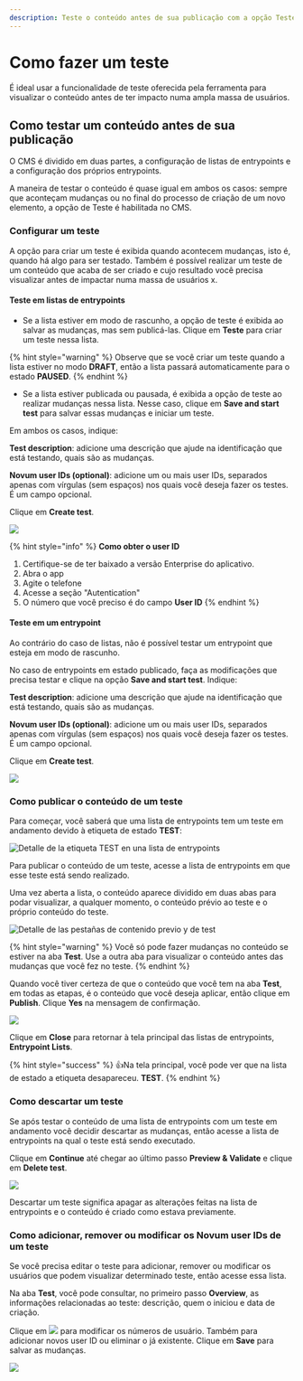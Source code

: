 ```yaml
---
description: Teste o conteúdo antes de sua publicação com a opção Teste.
---
```


# Como fazer um teste

É ideal usar a funcionalidade de teste oferecida pela ferramenta para visualizar o conteúdo antes de ter impacto numa ampla massa de usuários.

## Como testar um conteúdo antes de sua publicação

O CMS é dividido em duas partes, a configuração de listas de entrypoints e a configuração dos próprios entrypoints.

A maneira de testar o conteúdo é quase igual em ambos os casos: sempre que aconteçam mudanças ou no final do processo de criação de um novo elemento, a opção de Teste é habilitada no CMS.

### Configurar um teste

A opção para criar um teste é exibida quando acontecem mudanças, isto é, quando há algo para ser testado. Também é possível realizar um teste de um conteúdo que acaba de ser criado e cujo resultado você precisa visualizar antes de impactar numa massa de usuários x.

#### Teste em listas de entrypoints

- Se a lista estiver em modo de rascunho, a opção de teste é exibida ao salvar as mudanças, mas sem publicá-las. Clique em **Teste** para criar um teste nessa lista.

{% hint style="warning" %} Observe que se você criar um teste quando a lista estiver no modo **DRAFT**, então a lista passará automaticamente para o estado **PAUSED**. {% endhint %}

- Se a lista estiver publicada ou pausada, é exibida a opção de teste ao realizar mudanças nessa lista. Nesse caso, clique em **Save and start test** para salvar essas mudanças e iniciar um teste.

Em ambos os casos, indique:

**Test description**: adicione uma descrição que ajude na identificação que está testando, quais são as mudanças.

**Novum user IDs (optional)**: adicione um ou mais user IDs, separados apenas com vírgulas (sem espaços) nos quais você deseja fazer os testes. É um campo opcional.

Clique em **Create test**.

![](.gitbook/assets/Create_test.png)

{% hint style="info" %} **Como obter o user ID**

1. Certifique-se de ter baixado a versão Enterprise do aplicativo.
2. Abra o app
3. Agite o telefone
4. Acesse a seção "Autentication"
5. O número que você preciso é do campo **User ID** {% endhint %}

#### Teste em um entrypoint

Ao contrário do caso de listas, não é possível testar um entrypoint que esteja em modo de rascunho.

No caso de entrypoints em estado publicado, faça as modificações que precisa testar e clique na opção **Save and start test**. Indique:

**Test description**: adicione uma descrição que ajude na identificação que está testando, quais são as mudanças.

**Novum user IDs (optional)**: adicione um ou mais user IDs, separados apenas com vírgulas (sem espaços) nos quais você deseja fazer os testes. É um campo opcional.

Clique em **Create test**.

![](.gitbook/assets/Create_test.png)

### Como publicar o conteúdo de um teste

Para começar, você saberá que uma lista de entrypoints tem um teste em andamento devido à etiqueta de estado **TEST**:

![Detalle de la etiqueta TEST en una lista de entrypoints](.gitbook/assets/detalle_test_tag.png)

Para publicar o conteúdo de um teste, acesse a lista de entrypoints em que esse teste está sendo realizado.

Uma vez aberta a lista, o conteúdo aparece dividido em duas abas para podar visualizar, a qualquer momento, o conteúdo prévio ao teste e o próprio conteúdo do teste.

![Detalle de las pestañas de contenido previo y de test](.gitbook/assets/detalle_pestan%CC%83as_test.png)

 

{% hint style="warning" %} Você só pode fazer mudanças no conteúdo se estiver na aba **Test**. Use a outra aba para visualizar o conteúdo antes das mudanças que você fez no teste. {% endhint %}

Quando você tiver certeza de que o conteúdo que você tem na aba **Test**, em todas as etapas, é o conteúdo que você deseja aplicar, então clique em **Publish**. Clique **Yes** na mensagem de confirmação.

![](.gitbook/assets/Detalle_Publish.png)

Clique em **Close** para retornar à tela principal das listas de entrypoints, **Entrypoint Lists**.

{% hint style="success" %} :thumbsup:Na tela principal, você pode ver que na lista de estado a etiqueta desapareceu. **TEST**. {% endhint %}

### Como descartar um teste

Se após testar o conteúdo de uma lista de entrypoints com um teste em andamento você decidir descartar as mudanças, então acesse a lista de entrypoints na qual o teste está sendo executado.

Clique em **Continue** até chegar ao último passo **Preview &amp; Validate** e clique em **Delete test**.

![](.gitbook/assets/Detalle_DeleteTest.png)

Descartar um teste significa apagar as alterações feitas na lista de entrypoints e o conteúdo é criado como estava previamente.

### Como adicionar, remover ou modificar os Novum user IDs de um teste

Se você precisa editar o teste para adicionar, remover ou modificar os usuários que podem visualizar determinado teste, então acesse essa lista.

Na aba **Test**, você pode consultar, no primeiro passo **Overview**, as informações relacionadas ao teste: descrição, quem o iniciou e data de criação.

Clique em ![](.gitbook/assets/editar_icono.png) para modificar os números de usuário. Também para adicionar novos user ID ou eliminar o já existente. Clique em **Save** para salvar as mudanças.

![](.gitbook/assets/Change_test_IDs.gif)
